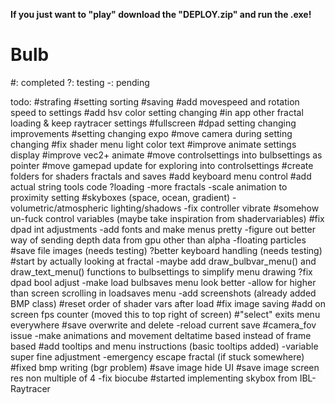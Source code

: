 **********If you just want to "play" download the "DEPLOY.zip" and run the .exe!**********



# Bulb

#: completed
?: testing
-: pending

todo:
#strafing
#setting sorting
#saving
#add movespeed and rotation speed to settings
#add hsv color setting changing
#in app other fractal loading & keep raytracer settings
#fullscreen
#dpad setting changing improvements
#setting changing expo
#move camera during setting changing
#fix shader menu light color text
#improve animate settings display
#improve vec2+ animate 
#move controlsettings into bulbsettings as pointer
#move gamepad update for exploring into controlsettings
#create folders for shaders fractals and saves
#add keyboard menu control
#add actual string tools code
?loading
-more fractals
-scale animation to proximity setting
#skyboxes (space, ocean, gradient)
-volumetric/atmospheric lighting/shadows 
-fix controller vibrate
#somehow un-fuck control variables (maybe take inspiration from shadervariables)
#fix dpad int adjustments
-add fonts and make menus pretty
-figure out better way of sending depth data from gpu other than alpha
-floating particles
#save file images (needs testing)
?better keyboard handling (needs testing)
#start by actually looking at fractal
-maybe add draw_bulbvar_menu() and draw_text_menu() functions to bulbsettings to simplify menu drawing
?fix dpad bool adjust
-make load bulbsaves menu look better
-allow for higher than screen scrolling in loadsaves menu
-add screenshots (already added BMP class)
#reset order of shader vars after load
#fix image saving
#add on screen fps counter (moved this to top right of screen)
#"select" exits menu everywhere
#save overwrite and delete
-reload current save
#camera_fov issue
-make animations and movement deltatime based instead of frame based
#add tooltips and menu instructions (basic tooltips added)
-variable super fine adjustment
-emergency escape fractal (if stuck somewhere)
#fixed bmp writing (bgr problem)
#save image hide UI
#save image screen res non multiple of 4
-fix biocube
#started implementing skybox from IBL-Raytracer